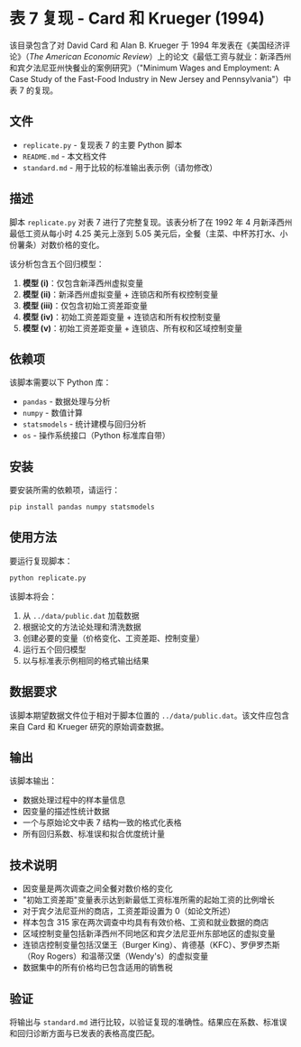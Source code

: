 # 表 7 复现 - Card 和 Krueger (1994)

该目录包含了对 David Card 和 Alan B. Krueger 于 1994 年发表在《美国经济评论》（*The American Economic Review*）上的论文《最低工资与就业：新泽西州和宾夕法尼亚州快餐业的案例研究》（"Minimum Wages and Employment: A Case Study of the Fast-Food Industry in New Jersey and Pennsylvania"）中表 7 的复现。

## 文件

- `replicate.py` - 复现表 7 的主要 Python 脚本
- `README.md` - 本文档文件
- `standard.md` - 用于比较的标准输出表示例（请勿修改）

## 描述

脚本 `replicate.py` 对表 7 进行了完整复现。该表分析了在 1992 年 4 月新泽西州最低工资从每小时 4.25 美元上涨到 5.05 美元后，全餐（主菜、中杯苏打水、小份薯条）对数价格的变化。

该分析包含五个回归模型：
1.  **模型 (i)**：仅包含新泽西州虚拟变量
2.  **模型 (ii)**：新泽西州虚拟变量 + 连锁店和所有权控制变量
3.  **模型 (iii)**：仅包含初始工资差距变量
4.  **模型 (iv)**：初始工资差距变量 + 连锁店和所有权控制变量
5.  **模型 (v)**：初始工资差距变量 + 连锁店、所有权和区域控制变量

## 依赖项

该脚本需要以下 Python 库：
- `pandas` - 数据处理与分析
- `numpy` - 数值计算
- `statsmodels` - 统计建模与回归分析
- `os` - 操作系统接口（Python 标准库自带）

## 安装

要安装所需的依赖项，请运行：

```bash
pip install pandas numpy statsmodels
```

## 使用方法

要运行复现脚本：

```bash
python replicate.py
```

该脚本将会：
1.  从 `../data/public.dat` 加载数据
2.  根据论文的方法论处理和清洗数据
3.  创建必要的变量（价格变化、工资差距、控制变量）
4.  运行五个回归模型
5.  以与标准表示例相同的格式输出结果

## 数据要求

该脚本期望数据文件位于相对于脚本位置的 `../data/public.dat`。该文件应包含来自 Card 和 Krueger 研究的原始调查数据。

## 输出

该脚本输出：
- 数据处理过程中的样本量信息
- 因变量的描述性统计数据
- 一个与原始论文中表 7 结构一致的格式化表格
- 所有回归系数、标准误和拟合优度统计量

## 技术说明

- 因变量是两次调查之间全餐对数价格的变化
- "初始工资差距"变量表示达到新最低工资标准所需的起始工资的比例增长
- 对于宾夕法尼亚州的商店，工资差距设置为 0（如论文所述）
- 样本包含 315 家在两次调查中均具有有效价格、工资和就业数据的商店
- 区域控制变量包括新泽西州不同地区和宾夕法尼亚州东部地区的虚拟变量
- 连锁店控制变量包括汉堡王（Burger King）、肯德基（KFC）、罗伊罗杰斯（Roy Rogers）和温蒂汉堡（Wendy's）的虚拟变量
- 数据集中的所有价格均已包含适用的销售税

## 验证

将输出与 `standard.md` 进行比较，以验证复现的准确性。结果应在系数、标准误和回归诊断方面与已发表的表格高度匹配。